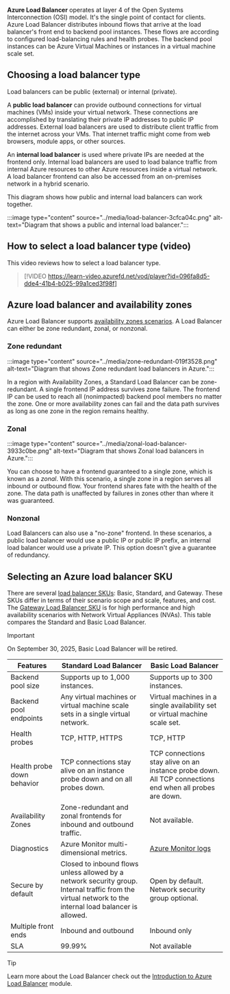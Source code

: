 
**Azure Load Balancer** operates at layer 4 of the Open Systems Interconnection (OSI) model. It's the single point of contact for clients. Azure Load Balancer distributes inbound flows that arrive at the load balancer's front end to backend pool instances. These flows are according to configured load-balancing rules and health probes. The backend pool instances can be Azure Virtual Machines or instances in a virtual machine scale set.

## Choosing a load balancer type

Load balancers can be public (external) or internal (private).

A **public load balancer** can provide outbound connections for virtual machines (VMs) inside your virtual network. These connections are accomplished by translating their private IP addresses to public IP addresses. External load balancers are used to distribute client traffic from the internet across your VMs. That internet traffic might come from web browsers, module apps, or other sources.

An **internal load balancer** is used where private IPs are needed at the frontend only. Internal load balancers are used to load balance traffic from internal Azure resources to other Azure resources inside a virtual network. A load balancer frontend can also be accessed from an on-premises network in a hybrid scenario.

This diagram shows how public and internal load balancers can work together.

:::image type="content" source="../media/load-balancer-3cfca04c.png" alt-text="Diagram that shows a public and internal load balancer.":::

## How to select a load balancer type (video)

This video reviews how to select a load balancer type.  

> [!VIDEO https://learn-video.azurefd.net/vod/player?id=096fa8d5-dde4-41b4-b025-99a1ced3f98f]


## Azure load balancer and availability zones

Azure Load Balancer supports [availability zones scenarios](/azure/reliability/reliability-load-balancer#availability-zone-support). A Load Balancer can either be zone redundant, zonal, or nonzonal. 

### Zone redundant

:::image type="content" source="../media/zone-redundant-019f3528.png" alt-text="Diagram that shows Zone redundant load balancers in Azure.":::


In a region with Availability Zones, a Standard Load Balancer can be zone-redundant. A single frontend IP address survives zone failure. The frontend IP can be used to reach all (nonimpacted) backend pool members no matter the zone. One or more availability zones can fail and the data path survives as long as one zone in the region remains healthy.

### Zonal

:::image type="content" source="../media/zonal-load-balancer-3933c0be.png" alt-text="Diagram that shows Zonal load balancers in Azure.":::

You can choose to have a frontend guaranteed to a single zone, which is known as a *zonal*. With this scenario, a single zone in a region serves all inbound or outbound flow. Your frontend shares fate with the health of the zone. The data path is unaffected by failures in zones other than where it was guaranteed. 

### Nonzonal

Load Balancers can also use a "no-zone" frontend. In these scenarios, a public load balancer would use a public IP or public IP prefix, an internal load balancer would use a private IP. This option doesn't give a guarantee of redundancy.

## Selecting an Azure load balancer SKU

There are several [load balancer SKUs](/azure/load-balancer/skus): Basic, Standard, and Gateway. These SKUs differ in terms of their scenario scope and scale, features, and cost. The [Gateway Load Balancer SKU](/azure/load-balancer/gateway-overview) is for high performance and high availability scenarios with Network Virtual Appliances (NVAs). This table compares the Standard and Basic Load Balancer.

> [!IMPORTANT]
> On September 30, 2025, Basic Load Balancer will be retired. 

| **Features** | **Standard Load Balancer** | **Basic Load Balancer** |
| --- | ---  | ---|
| Backend pool size | Supports up to 1,000 instances. | Supports up to 300 instances. |
|  Backend pool endpoints |Any virtual machines or virtual machine scale sets in a single virtual network. | Virtual machines in a single availability set or virtual machine scale set. |
| Health probes | TCP, HTTP, HTTPS | TCP, HTTP |
| Health probe down behavior | TCP connections stay alive on an instance probe down and on all probes down. | TCP connections stay alive on an instance probe down. All TCP connections end when all probes are down. |
| Availability Zones | Zone-redundant and zonal frontends for inbound and outbound traffic. | Not available. |
| Diagnostics | Azure Monitor multi-dimensional metrics. | [Azure Monitor logs](/azure/load-balancer/load-balancer-monitor-log) |
| Secure by default | Closed to inbound flows unless allowed by a network security group. Internal traffic from the virtual network to the internal load balancer is allowed.  | Open by default. Network security group optional. |
| Multiple front ends | Inbound and outbound | Inbound only |
| SLA | 99.99% | Not available |

> [!TIP]
> Learn more about the Load Balancer check out the [Introduction to Azure Load Balancer](/training/modules/intro-to-azure-load-balancer/) module.